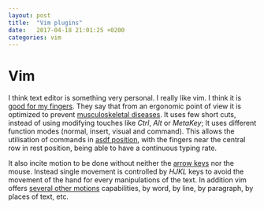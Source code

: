```yaml
---
layout: post
title:  "Vim plugins"
date:   2017-04-18 21:01:25 +0200
categories: vim 
---
```


# Vim 

I think text editor is something very personal. I really like vim. I think it is [good for my fingers](http://stackoverflow.com/questions/29500098/is-there-any-data-supporting-a-correlation-between-carpal-tunnels-and-using-keyb). They say that from an ergonomic point of view it is optimized to prevent [musculoskeletal diseases](https://en.wikipedia.org/wiki/Repetitive_strain_injury). It uses few short cuts, instead of using modifying touches like _Ctrl_, _Alt_ or _MetaKey_; It uses different function modes (normal, insert, visual and command). This allows the utilisation of commands in [asdf position](https://en.wikipedia.org/wiki/Touch_typing), with the fingers near the central row in rest position, being able to have a continuous typing rate.

It also incite motion to be done without neither the [arrow keys](https://en.wikipedia.org/wiki/Arrow_keys) nor the mouse. Instead single movement is controlled by _HJKL_ keys to avoid the movement of the hand for every manipulations of the text. In addition vim offers [several other motions](http://vimdoc.sourceforge.net/htmldoc/motion.html#operator) capabilities, by word, by line, by paragraph, by places of text, etc.

<script src="https://gist.github.com/cristianpb/504f9d105edabf4a0a04ff18bbbc6df0.js"></script>

